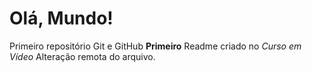 # Olá, Mundo!
 Primeiro repositório Git e GitHub
 **Primeiro** Readme criado no *Curso em Vídeo*
Alteração remota do arquivo.
